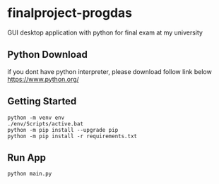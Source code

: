 # finalproject-progdas

GUI desktop application with python for final exam at my university

## Python Download

if you dont have python interpreter, please download follow link below
https://www.python.org/

## Getting Started

`python -m venv env` <br>
`./env/Scripts/active.bat` <br>
`python -m pip install --upgrade pip` <br>
`python -m pip install -r requirements.txt`

## Run App

`python main.py`
